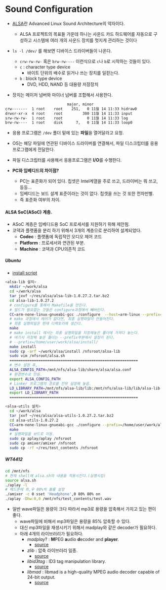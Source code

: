 # Sound Configuration
- [ALSA](https://www.alsa-project.org/main/index.php/Main_Page)란 Advanced Linux Sound Architecture의 약자이다.
  - ALSA 프로젝트의 목표들 가운데 하나는 사운드 카드 하드웨어를 자동으로 구성하고 시스템에 여러 개의 사운드 장치를 멋지게 관리하는 것이다

- `ls -l /dev/` 를 해보면 디바이스 드라이버들이 나온다.
  - `crw-rw-rw-` 혹은 `brw-rw----` 이런식으로 `c`나 `b`로 시작하는 것들이 있다.
  - `c` : character type device
    - 바이트 단위의 배수로 읽거나 쓰는 장치를 일컫는다.
  - `b` : block type device
    - DVD, HDD, NAND 등 대용량 저장장치
- 장치는 메이저 넘버와 마이너 넘버를 조합해서 사용한다.

```bash
                            major, minor
crw-------  1 root    root    251,   0 11월 14 11:33 hidraw0
drwxr-xr-x  4 root    root         300 11월 14 11:33 input
srw-rw-rw-  1 root    root           0 11월 14 11:33 log
brw-rw----  1 root    disk      7,   0 11월 14 11:33 loop0
```

- 응용 프로그램은 `/dev` 폴더 밑에 있는 **파일**을 열어달라고 요청.
- OS는 해당 파일에 연관된 디바이스 드라이버를 연결해서, 파일 디스크립터를 응용프로그램에게 전달한다.
- 파일 디스크립터를 사용해서 응용프로그램은 **I/O**를 수행한다.


- **PC와 임베디드의 차이점?**
  - PC는 표준화가 되어 있다. 칩셋은 Intel계열을 주로 쓰고, 드라이버는 뭐 쓰고, 등등...
  - 임베디드는 보드 설계 표준이라는 것이 없다. 칩셋을 쓰는 것 또한 천차만별.
  - 즉 표준화 여부의 차이.


#### ALSA SoC(ASoC) 계층.
- ASoC 계층은 임베디드용 SoC 프로세서를 지원하기 위해 제안됨.
- 코덱과 플랫폼을 분리 하기 위해서 3개의 계층으로 분리하여 설계되었다.
  - **Codec** : 플랫폼에 독립적인 오디오 제어 코드
  - **Platform** : 프로세서와 연관된 부분.
  - **Machine** : 코덱과 CPU의존적 코드

##### Ubuntu
- [install script](./script.txt)
```bash
<alsa-lib 설치>
  mkdir ~/work/alsa
  cd ~/work/alsa
  tar jxvf ~/res/alsa/alsa-lib-1.0.27.2.tar.bz2
  cd alsa-lib-1.0.27.2
  # configure를 통해서 Makefile을 만든다.
  # 빌드가 필요없는 것들은 configure과정에서 빼버린다.
  CC=arm-none-linux-gnueabi-gcc ./configure  --host=arm-linux --prefix=/home/user/work/alsa/install/
  # make 과정에서 에러가 없다면, 최종 실행파일이 만들어진다.
  # 최종 실행파일은 현재 디렉토리에 생긴다.
  make
  # make install 에서는 최종 실행파일을 지정해놓은 폴더에 가져다 놓는다.
  # 여기서 지정해 놓은 폴더는 --prefix부분에서 설정이 된다.
  # --prefix=/home/user/work/alsa/install/
  make install
  sudo cp -arf ~/work/alsa/install /nfsroot/alsa-lib
  sudo vim /nfsroot/alsa.sh
  ==========================================================
  # 변수 설정 후,
  ALSA_CONFIG_PATH=/mnt/nfs/alsa-lib/share/alsa/alsa.conf
  # 환경변수로 만듬.
  export ALSA_CONFIG_PATH
  # Linker 프로그램의 경로를 전부 설정해 놓음.
  LD_LIBRARY_PATH=/mnt/nfs/alsa-lib/lib:/mnt/nfs/alsa-lib/lib/alsa-lib:/mnt/nfs/alsa-lib/lib/alsa-lib/smixer
  export LD_LIBRARY_PATH
  ==========================================================

<alsa-utils 설치>
  cd ~/work/alsa
  tar jxvf ~/res/alsa/alsa-utils-1.0.27.2.tar.bz2
  cd alsa-utils-1.0.27.2
  CC=arm-none-linux-gnueabi-gcc ./configure --prefix=/home/user/work/alsa/install/ --host=arm-linux --with-alsa-inc-prefix=/home/user/work/alsa/install/include --with-alsa-prefix=/home/user/work/alsa/install/lib --disable-alsamixer --disable-xmlto --disable-nls
  make
  # 실행파일을 보드로 이동.
  sudo cp aplay/aplay /nfsroot
  sudo cp amixer/amixer /nfsroot
  sudo cp -rf ~/res/test_contents /nfsroot
```

##### WT4412
```bash
cd /mnt/nfs
# 현재 shell에 alsa.sh의 내용을 적용시킨다.(실행시킴)
source alsa.sh
./aplay -l
# 헤드폰에 좌,우 80%씩 볼륨 설정
./amixer -c 0 sset 'Headphone',0 80% 80% on
./aplay -Dhw:0,0 /mnt/nfs/test_contents/test.wav
```

- 일반 wave파일은 용량이 크다 따라서 mp3로 용량을 압축해서 가지고 있는 편이 좋다.
  - wave파일에 비해서 mp3파일은 용량을 85% 압축할 수 있다.
  - 대신 mp3파일을 재생시키기 위해서 madplay와 같은 decoder가 필요하다.
  - 아래 4개의 라이브러리가 필요하다.
    - *madplay*? : **M**PEG **a**udio **d**ecoder and **player**.
      - [source](https://github.com/Distrotech/madplay)
    - *zlib* : 압축 라이브러리 일종.
      - [source](https://zlib.net/)
    - *libid3tag* : ID3 tag manipulation library.
      - [source](https://github.com/markjeee/libid3tag)
    - *libmad* : libmad is a high-quality MPEG audio decoder capable of 24-bit output.
      - [source](http://linuxfromscratch.org/blfs/view/systemd/multimedia/libmad.html)
